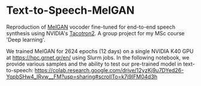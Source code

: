 # Text-to-Speech-MelGAN
Reproduction of [MelGAN](https://github.com/descriptinc/melgan-neurips) vocoder fine-tuned for end-to-end speech synthesis using NVIDIA's [Tacotron2](https://github.com/NVIDIA/tacotron2). A group project for my MSc course 'Deep learning'. 

We trained MelGAN for 2624 epochs (12 days) on a single NVIDIA K40 GPU at <https://hpc.grnet.gr/en/> using Slurm jobs. In the following notebook, we provide various samples and the ability to test our pre-trained model in text-to-speech:
<https://colab.research.google.com/drive/12yzKj9u7DYed26-YopbSHw4_IRvw__FM?usp=sharing#scrollTo=k7j9IFM04d3h>
